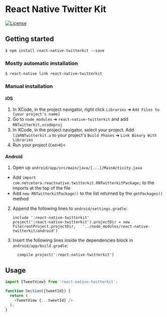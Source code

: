 # React Native Twitter Kit
[![License](https://img.shields.io/badge/license-MIT-blue.svg?style=flat)](https://github.com/netceteragroup/react-native-twitterkit/blob/master/LICENSE)

## Getting started

`$ npm install react-native-twitterkit --save`

### Mostly automatic installation

`$ react-native link react-native-twitterkit`

### Manual installation


#### iOS

1. In XCode, in the project navigator, right click `Libraries` ➜ `Add Files to [your project's name]`
2. Go to `node_modules` ➜ `react-native-twitterkit` and add `RNTwitterkit.xcodeproj`
3. In XCode, in the project navigator, select your project. Add `libRNTwitterkit.a` to your project's `Build Phases` ➜ `Link Binary With Libraries`
4. Run your project (`Cmd+R`)<

#### Android

1. Open up `android/app/src/main/java/[...]/MainActivity.java`
  - Add `import com.netcetera.reactnative.twitterkit.RNTwitterkitPackage;` to the imports at the top of the file
  - Add `new RNTwitterkitPackage()` to the list returned by the `getPackages()` method
2. Append the following lines to `android/settings.gradle`:
  	```
  	include ':react-native-twitterkit'
  	project(':react-native-twitterkit').projectDir = new File(rootProject.projectDir, 	'../node_modules/react-native-twitterkit/android')
  	```
3. Insert the following lines inside the dependencies block in `android/app/build.gradle`:
  	```
      compile project(':react-native-twitterkit')
  	```


## Usage
```javascript
import {TweetView} from 'react-native-twitterkit';

function Section({tweetId}) {
  return (
    <TweetView {...tweetId} />
  );
}
```
  

